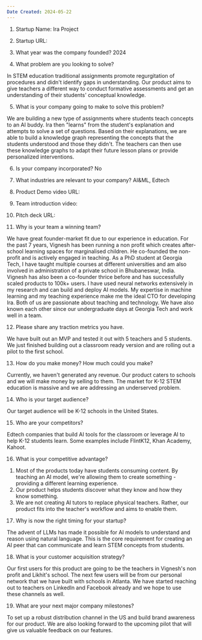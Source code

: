 ```yaml
---
Date Created: 2024-05-22
---
```

1. Startup Name:
   Ira Project
     
2. Startup URL:
   
3. What year was the company founded?
   2024
   
4. What problem are you looking to solve?

In STEM education traditional assignments promote regurgitation of procedures and didn't identify gaps in understanding. Our product aims to give teachers a different way to conduct formative assessments and get an understanding of their students' conceptual knowledge.
   
5. What is your company going to make to solve this problem?

We are building a new type of assignments where students teach concepts to an AI buddy. Ira then "learns" from the student's explanation and attempts to solve a set of questions. Based on their explanations, we are able to build a knowledge graph representing the concepts that the students understood and those they didn't. The teachers can then use these knowledge graphs to adapt their future lesson plans or provide personalized interventions.
   
6. Is your company incorporated?
   No
    
7. What industries are relevant to your company?
   AI&ML, Edtech
    
8. Product Demo video URL:
    
9. Team introduction video:
    
10. Pitch deck URL:

11. Why is your team a winning team?

We have great founder-market fit due to our experience in education. For the past 7 years, Vignesh has been running a non profit which creates after-school learning spaces for marginalised children. He co-founded the non-profit and is actively engaged in teaching. As a PhD student at Georgia Tech, I have taught multiple courses at different universities and am also involved in administration of a private school in Bhubaneswar, India. Vignesh has also been a co-founder thrice before and has successfully scaled products to 100k+ users. I have used neural networks extensively in my research and can build and deploy AI models. My expertise in machine learning and my teaching experience make me the ideal CTO for developing Ira. Both of us are passionate about teaching and technology. We have also known each other since our undergraduate days at Georgia Tech and work well in a team.

12. Please share any traction metrics you have.

We have built out an MVP and tested it out with 5 teachers and 5 students. We just finished building out a classroom ready version and are rolling out a pilot to the first school.

13. How do you make money? How much could you make?

Currently, we haven't generated any revenue. Our product caters to schools and we will make money by selling to them. The market for K-12 STEM education is massive and we are addressing an underserved problem. 

14. Who is your target audience?

Our target audience will be K-12 schools in the United States.

15. Who are your competitors?

Edtech companies that build AI tools for the classroom or leverage AI to help K-12 students learn. Some examples include FlintK12, Khan Academy, Kahoot.

16. What is your competitive advantage?

1) Most of the products today have students consuming content. By teaching an AI model, we're allowing them to create something - providing a different learning experience.
2) Our product helps students discover what they know and how they know something.
3) We are not creating AI tutors to replace physical teachers. Rather, our product fits into the teacher's workflow and aims to enable them.

17. Why is now the right timing for your startup?

The advent of LLMs has made it possible for AI models to understand and reason using natural language. This is the core requirement for creating an AI peer that can communicate and learn STEM concepts from students. 

18. What is your customer acquisition strategy?

Our first users for this product are going to be the teachers in Vignesh's non profit and Likhit's school. The next few users will be from our personal network that we have built with schools in Atlanta. We have started reaching out to teachers on LinkedIn and Facebook already and we hope to use these channels as well. 

19. What are your next major company milestones?

To set up a robust distribution channel in the US and build brand awareness for our product. We are also looking forward to the upcoming pilot that will give us valuable feedback on our features.  



